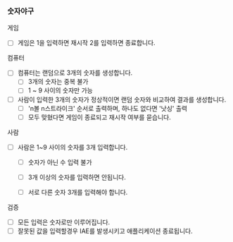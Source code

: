 ### 숫자야구

게임
- [ ] 게임은 1을 입력하면 재시작 2를 입력하면 종료합니다.

컴퓨터
- [ ] 컴퓨터는 랜덤으로 3개의 숫자를 생성합니다.
    - [ ] 3개의 숫자는 중복 불가
    - [ ] 1 ~ 9 사이의 숫자만 가능
- [ ] 사람이 입력한 3개의 숫자가 정상적이면 랜덤 숫자와 비교하여 결과를 생성합니다.
  - [ ] 'n볼 n스트라이크' 순서로 출력하며, 하나도 없다면 '낫싱' 출력
  - [ ] 모두 맞혔다면 게임이 종료되고 재시작 여부를 묻습니다.

사람
- [ ] 사람은 1~9 사이의 숫자를 3개 입력합니다.
  - [ ] 숫자가 아닌 수 입력 불가
  - [ ] 3개 이상의 숫자를 입력하면 안됩니다.
  - [ ] 서로 다른 숫자 3개를 입력해야 합니다.


검증
- [ ] 모든 입력은 숫자로만 이루어집니다.
- [ ] 잘못된 값을 입력할경우 IAE를 발생시키고 애플리케이션 종료됩니다.
